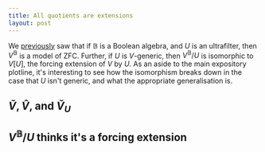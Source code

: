 ```yaml
---
title: All quotients are extensions
layout: post
---
```


<script type="text/x-mathjax-config"> MathJax.Hub.Config({ tex2jax: { inlineMath: [['$','$'], ['\\(','\\)']], processEscapes: true } }); </script> <script src="https://cdnjs.cloudflare.com/ajax/libs/mathjax/2.7.0/MathJax.js?config=TeX-AMS-MML_HTMLorMML" type="text/javascript"></script>

We [previously](https://hilbert-spaess.github.io/2020/05/23/building-actual-models.html) saw that if $\mathbb{B}$ is a Boolean algebra, and $U$ is an ultrafilter, then $V^{\mathbb{B}}$ is a model of ZFC. Further, if $U$ is $V$-generic, then $V^{\mathbb{B}}/U$ is isomorphic to $V[U]$, the forcing extension of $V$ by $U$. As an aside to the main expository plotline, it's interesting to see how the isomorphism breaks down in the case that $U$ isn't generic, and what the appropriate generalisation is.

## $\breve{V}, \hat{V}$, and $\breve{V}_U$

## $V^{\mathbb{B}}/U$ thinks it's a forcing extension
